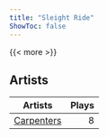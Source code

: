 ```yaml
---
title: "Sleight Ride"
ShowToc: false
---
```


{{< more >}}

## Artists
Artists | Plays 
----- | -----: 
[Carpenters](/artists/carpenters-39303) | 8

